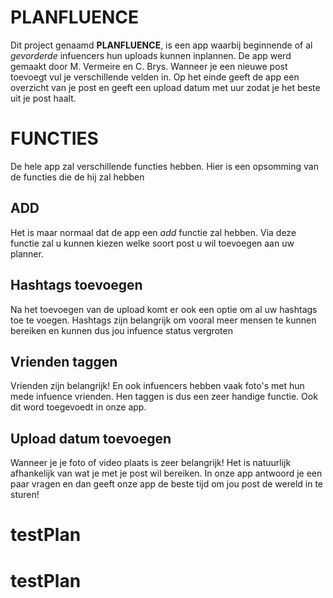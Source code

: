 # PLANFLUENCE

Dit project genaamd **PLANFLUENCE**, is een app waarbij beginnende of al *gevorderde* infuencers hun uploads kunnen inplannen. De app werd gemaakt door M. Vermeire en C. Brys. Wanneer je een nieuwe post toevoegt vul je verschillende velden in. Op het einde geeft de app een overzicht van je post en geeft een upload datum met uur zodat je het beste uit je post haalt.


# FUNCTIES

De hele app zal verschillende functies hebben. Hier is een opsomming van de functies die de hij zal hebben

## ADD

Het is maar normaal dat de app een _add_ functie zal hebben. Via deze functie zal u kunnen kiezen welke soort post u wil toevoegen aan uw planner.

## Hashtags toevoegen

Na het toevoegen van de upload komt er ook een optie om al uw hashtags toe te voegen. Hashtags zijn belangrijk om vooral meer mensen te kunnen bereiken en kunnen dus jou infuence status vergroten

## Vrienden taggen

Vrienden zijn belangrijk! En ook infuencers hebben vaak foto's met hun mede infuence vrienden. Hen taggen is dus een zeer handige functie. Ook dit word toegevoedt in onze app.

## Upload datum toevoegen
Wanneer je je foto of video plaats is zeer belangrijk! Het is natuurlijk afhankelijk van wat je met je post wil bereiken. In onze app antwoord je een paar vragen en dan geeft onze app de beste tijd om jou post de wereld in te sturen!
# testPlan
# testPlan
